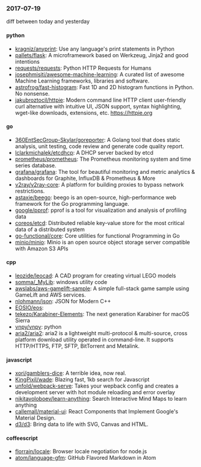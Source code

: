 ### 2017-07-19
diff between today and yesterday

#### python
* [kragniz/anyprint](https://github.com/kragniz/anyprint): Use any language's print statements in Python
* [pallets/flask](https://github.com/pallets/flask): A microframework based on Werkzeug, Jinja2 and good intentions
* [requests/requests](https://github.com/requests/requests): Python HTTP Requests for Humans 
* [josephmisiti/awesome-machine-learning](https://github.com/josephmisiti/awesome-machine-learning): A curated list of awesome Machine Learning frameworks, libraries and software.
* [astrofrog/fast-histogram](https://github.com/astrofrog/fast-histogram): Fast 1D and 2D histogram functions in Python. No nonsense.
* [jakubroztocil/httpie](https://github.com/jakubroztocil/httpie): Modern command line HTTP client  user-friendly curl alternative with intuitive UI, JSON support, syntax highlighting, wget-like downloads, extensions, etc. https://httpie.org

#### go
* [360EntSecGroup-Skylar/goreporter](https://github.com/360EntSecGroup-Skylar/goreporter): A Golang tool that does static analysis, unit testing, code review and generate code quality report.
* [lclarkmichalek/etcdhcp](https://github.com/lclarkmichalek/etcdhcp): A DHCP server backed by etcd
* [prometheus/prometheus](https://github.com/prometheus/prometheus): The Prometheus monitoring system and time series database.
* [grafana/grafana](https://github.com/grafana/grafana): The tool for beautiful monitoring and metric analytics & dashboards for Graphite, InfluxDB & Prometheus & More
* [v2ray/v2ray-core](https://github.com/v2ray/v2ray-core): A platform for building proxies to bypass network restrictions.
* [astaxie/beego](https://github.com/astaxie/beego): beego is an open-source, high-performance web framework for the Go programming language.
* [google/pprof](https://github.com/google/pprof): pprof is a tool for visualization and analysis of profiling data
* [coreos/etcd](https://github.com/coreos/etcd): Distributed reliable key-value store for the most critical data of a distributed system
* [go-functional/core](https://github.com/go-functional/core): Core utilities for functional Programming in Go
* [minio/minio](https://github.com/minio/minio): Minio is an open source object storage server compatible with Amazon S3 APIs

#### cpp
* [leozide/leocad](https://github.com/leozide/leocad): A CAD program for creating virtual LEGO models
* [somma/_MyLib](https://github.com/somma/_MyLib): windows utility code
* [awslabs/aws-gamelift-sample](https://github.com/awslabs/aws-gamelift-sample): A simple full-stack game sample using GameLift and AWS services.
* [nlohmann/json](https://github.com/nlohmann/json): JSON for Modern C++
* [EOSIO/eos](https://github.com/EOSIO/eos): 
* [tekezo/Karabiner-Elements](https://github.com/tekezo/Karabiner-Elements): The next generation Karabiner for macOS Sierra
* [vnpy/vnpy](https://github.com/vnpy/vnpy): python
* [aria2/aria2](https://github.com/aria2/aria2): aria2 is a lightweight multi-protocol & multi-source, cross platform download utility operated in command-line. It supports HTTP/HTTPS, FTP, SFTP, BitTorrent and Metalink.

#### javascript
* [xori/gamblers-dice](https://github.com/xori/gamblers-dice): A terrible idea, now real.
* [KingPixil/wade](https://github.com/KingPixil/wade):  Blazing fast, 1kb search for Javascript
* [unfold/webpack-serve](https://github.com/unfold/webpack-serve): Takes your wepback config and creates a development server with hot module reloading and error overlay
* [nikitavoloboev/learn-anything](https://github.com/nikitavoloboev/learn-anything):  Search Interactive Mind Maps to learn anything
* [callemall/material-ui](https://github.com/callemall/material-ui): React Components that Implement Google's Material Design.
* [d3/d3](https://github.com/d3/d3): Bring data to life with SVG, Canvas and HTML. 

#### coffeescript
* [florrain/locale](https://github.com/florrain/locale): Browser locale negotiation for node.js
* [atom/language-gfm](https://github.com/atom/language-gfm): GitHub Flavored Markdown in Atom
